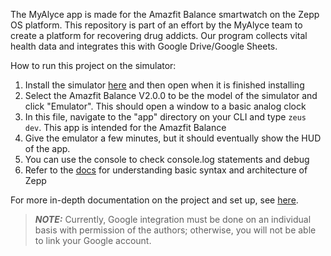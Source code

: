 The MyAlyce app is made for the Amazfit Balance smartwatch on the Zepp OS platform. This repository is part of an effort by the MyAlyce team to create a platform for recovering drug addicts. Our program collects vital health data and integrates this with Google Drive/Google Sheets.

How to run this project on the simulator:

1. Install the simulator [here](https://docs.zepp.com/docs/guides/tools/simulator/download/) and then open when it is finished installing
2. Select the Amazfit Balance V2.0.0 to be the model of the simulator and click "Emulator". This should open a window to a basic analog clock
3. In this file, navigate to the "app" directory on your CLI and type `zeus dev`. This app is intended for the Amazfit Balance
4. Give the emulator a few minutes, but it should eventually show the HUD of the app.
5. You can use the console to check console.log statements and debug
6. Refer to the [docs](https://docs.zepp.com/docs/intro/) for understanding basic syntax and architecture of Zepp

For more in-depth documentation on the project and set up, see [here](https://docs.google.com/document/d/1uk0_B4wokNpXIKgyvo9FgLmtIqn8Akq9gwlsciBvDfc).

> **_NOTE:_**
> Currently, Google integration must be done on an individual basis with permission of the authors; otherwise, you will not be able to link your Google account.
